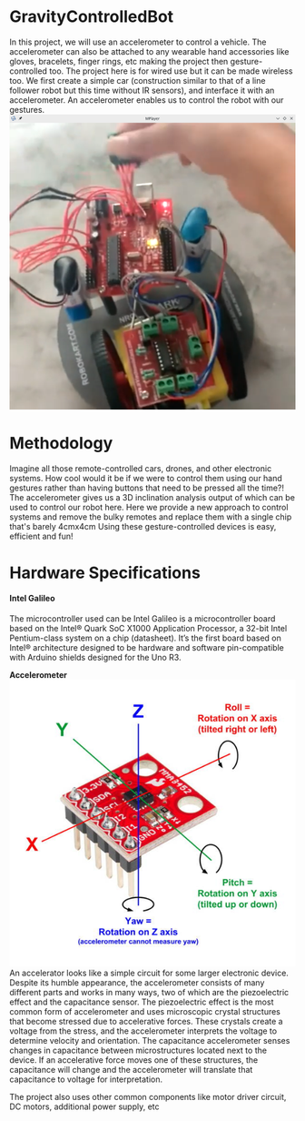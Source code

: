 # GravityControlledBot
In this project, we will use an accelerometer to control a vehicle. The accelerometer can also be attached to any wearable hand accessories like gloves, bracelets, finger rings, etc making the project then gesture-controlled too. The project here is for wired use but it can be made wireless too.
We first create a simple car (construction similar to that of a line follower robot but this time without IR sensors), and interface it with an accelerometer. An accelerometer enables us to control the robot with our gestures.
<img src = "robot.png">
# Methodology
Imagine all those remote-controlled cars, drones, and other electronic systems. How cool would it be if we were to control them using our hand gestures rather than having buttons that need to be pressed all the time?! The accelerometer gives us a 3D inclination analysis output of which can be used to control our robot here.
Here we provide a new approach to control systems and remove the bulky remotes and replace them with a single chip that's barely 4cmx4cm
Using these gesture-controlled devices is easy, efficient and fun!
# Hardware Specifications

<h4> Intel Galileo </h4>

The microcontroller used can be Intel Galileo is a microcontroller board based on the Intel® Quark SoC X1000 Application Processor, a 32-bit Intel Pentium-class system on a chip (datasheet). It’s the first board based on Intel® architecture designed to be hardware and software pin-compatible with Arduino shields designed for the Uno R3.

<b> Accelerometer </b>
<br>
<img src ="accel-pitch-roll-yaw.jpg">
<br>
An accelerator looks like a simple circuit for some larger electronic device. Despite its humble appearance, the accelerometer consists of many different parts and works in many ways, two of which are the piezoelectric effect and the capacitance sensor. The piezoelectric effect is the most common form of accelerometer and uses microscopic crystal structures that become stressed due to accelerative forces. These crystals create a voltage from the stress, and the accelerometer interprets the voltage to determine velocity and orientation.
The capacitance accelerometer senses changes in capacitance between microstructures located next to the device. If an accelerative force moves one of these structures, the capacitance will change and the accelerometer will translate that capacitance to voltage for interpretation.

The project also uses other common components like motor driver circuit, DC motors, additional power supply, etc
